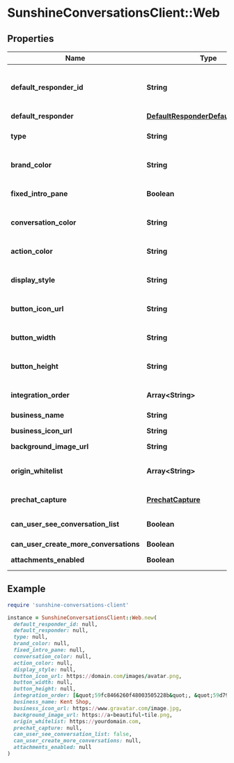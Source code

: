 # SunshineConversationsClient::Web

## Properties

| Name | Type | Description | Notes |
| ---- | ---- | ----------- | ----- |
| **default_responder_id** | **String** | The default responder ID for the integration. This is the ID of the responder that will be used to send messages to the user. For more information, refer to the &lt;a href&#x3D;\&quot;https://developer.zendesk.com/documentation/conversations/messaging-platform/programmable-conversations/switchboard/#default-integration-assignment\&quot;&gt;Switchboard guide&lt;/a&gt;.  | [optional] |
| **default_responder** | [**DefaultResponderDefaultResponder**](DefaultResponderDefaultResponder.md) |  | [optional] |
| **type** | **String** | To configure a Web Messenger integration, acquire the required information and call the Create Integration endpoint.  | [optional][default to &#39;web&#39;] |
| **brand_color** | **String** | This color will be used in the messenger header and the button or tab in idle state. Must be a 3 or 6-character hexadecimal color.  | [optional][default to &#39;65758e&#39;] |
| **fixed_intro_pane** | **Boolean** | When true, the introduction pane will be pinned at the top of the conversation instead of scrolling with it.  | [optional][default to false] |
| **conversation_color** | **String** | This color will be used for customer messages, quick replies and actions in the footer. Must be a 3 or 6-character hexadecimal color.  | [optional][default to &#39;0099ff&#39;] |
| **action_color** | **String** | This color will be used for call-to-actions inside your messages. Must be a 3 or 6-character hexadecimal color.  | [optional][default to &#39;0099ff&#39;] |
| **display_style** | **String** | Choose how the messenger will appear on your website. Must be either button or tab.  | [optional][default to &#39;button&#39;] |
| **button_icon_url** | **String** | With the button style Web Messenger, you have the option of selecting your own button icon. The image must be at least 200 x 200 pixels and must be in either JPG, PNG, or GIF format.  | [optional] |
| **button_width** | **String** | With the button style Web Messenger, you have the option of specifying the button width.  | [optional][default to &#39;58&#39;] |
| **button_height** | **String** | With the button style Web Messenger, you have the option of specifying the button height.  | [optional][default to &#39;58&#39;] |
| **integration_order** | **Array&lt;String&gt;** | Array of integration IDs, order will be reflected in the Web Messenger. When set, only integrations from this list will be displayed in the Web Messenger. If unset, all integrations will be displayed.  | [optional] |
| **business_name** | **String** | A custom business name for the Web Messenger. | [optional] |
| **business_icon_url** | **String** | A custom business icon url for the Web Messenger. The image must be at least 200 x 200 pixels and must be in either JPG, PNG, or GIF format.  | [optional] |
| **background_image_url** | **String** | A background image url for the conversation. Image will be tiled to fit the window.  | [optional] |
| **origin_whitelist** | **Array&lt;String&gt;** | A list of origins to whitelist. When set, only the origins from this list will be able to initialize the Web Messenger. If unset, all origins are whitelisted. The elements in the list should follow the serialized-origin format from RFC 6454: scheme \&quot;://\&quot; host [ \&quot;:\&quot; port ], where scheme is http or https.  | [optional] |
| **prechat_capture** | [**PrechatCapture**](PrechatCapture.md) | Object whose properties can be set to specify the add-on’s options. See the [guide](https://docs.smooch.io/guide/web-messenger/#prechat-capture) to learn more about Prechat Capture.  | [optional] |
| **can_user_see_conversation_list** | **Boolean** | Allows users to view their list of conversations. By default, the list of conversations will be visible. *This setting only applies to apps where &#x60;settings.multiConvoEnabled&#x60; is set to &#x60;true&#x60;*.  | [optional] |
| **can_user_create_more_conversations** | **Boolean** | Allows users to create more than one conversation on the web messenger integration.  | [optional] |
| **attachments_enabled** | **Boolean** | Allows users to send attachments. By default, the setting is set to true. This setting can only be configured in Zendesk Admin Center.  | [optional][readonly] |

## Example

```ruby
require 'sunshine-conversations-client'

instance = SunshineConversationsClient::Web.new(
  default_responder_id: null,
  default_responder: null,
  type: null,
  brand_color: null,
  fixed_intro_pane: null,
  conversation_color: null,
  action_color: null,
  display_style: null,
  button_icon_url: https://domain.com/images/avatar.png,
  button_width: null,
  button_height: null,
  integration_order: [&quot;59fc8466260f48003505228b&quot;, &quot;59d79780481d34002b7d3617&quot;],
  business_name: Kent Shop,
  business_icon_url: https://www.gravatar.com/image.jpg,
  background_image_url: https://a-beautiful-tile.png,
  origin_whitelist: https://yourdomain.com,
  prechat_capture: null,
  can_user_see_conversation_list: false,
  can_user_create_more_conversations: null,
  attachments_enabled: null
)
```

